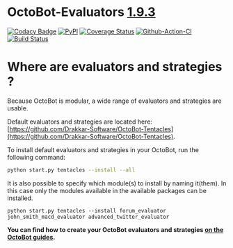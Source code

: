 # OctoBot-Evaluators [1.9.3](https://github.com/Drakkar-Software/OctoBot-Evaluators/blob/master/CHANGELOG.md)
[![Codacy Badge](https://api.codacy.com/project/badge/Grade/a0c08eab5d4c440aa6e3fc3061ad0520)](https://app.codacy.com/gh/Drakkar-Software/OctoBot-Evaluators?utm_source=github.com&utm_medium=referral&utm_content=Drakkar-Software/OctoBot-Evaluators&utm_campaign=Badge_Grade_Dashboard)
[![PyPI](https://img.shields.io/pypi/v/OctoBot-Evaluators.svg)](https://pypi.python.org/pypi/OctoBot-Evaluators/)
[![Coverage Status](https://coveralls.io/repos/github/Drakkar-Software/OctoBot-Evaluators/badge.svg)](https://coveralls.io/github/Drakkar-Software/OctoBot-Evaluators)
[![Github-Action-CI](https://github.com/Drakkar-Software/OctoBot-Evaluators/workflows/OctoBot-Evaluators-CI/badge.svg)](https://github.com/Drakkar-Software/OctoBot-Evaluators/actions)
[![Build Status](https://cloud.drone.io/api/badges/Drakkar-Software/OctoBot-Evaluators/status.svg)](https://cloud.drone.io/Drakkar-Software/OctoBot-Evaluators)

# Where are evaluators and strategies ?

Because OctoBot is modular, a wide range of evaluators and strategies are usable.

Default evaluators and strategies are located here: [https://github.com/Drakkar-Software/OctoBot-Tentacles](https://github.com/Drakkar-Software/OctoBot-Tentacles).

To install default evaluators and strategies in your OctoBot, run the following command: 

```bash
python start.py tentacles --install --all
```


It is also possible to specify which module(s) to install by naming it(them). In this case only the modules available in the available packages can be installed.
```
python start.py tentacles --install forum_evaluator john_smith_macd_evaluator advanced_twitter_evaluator
```

**You can find how to create your OctoBot evaluators and strategies [on the OctoBot guides](https://www.octobot.cloud/guides/octobot-tentacles-development/customize-your-octobot?utm_source=octobot&utm_medium=dk&utm_campaign=regular_open_source_content&utm_content=octobot_evaluators_readme).**

